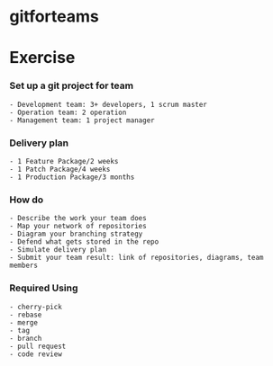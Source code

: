 # gitforteams

# Exercise
### Set up a git project for team
    - Development team: 3+ developers, 1 scrum master
    - Operation team: 2 operation
    - Management team: 1 project manager
### Delivery plan
    - 1 Feature Package/2 weeks
    - 1 Patch Package/4 weeks
    - 1 Production Package/3 months
### How do
    - Describe the work your team does
    - Map your network of repositories
    - Diagram your branching strategy
    - Defend what gets stored in the repo
    - Simulate delivery plan
    - Submit your team result: link of repositories, diagrams, team members
### Required Using
    - cherry-pick
    - rebase
    - merge
    - tag
    - branch
    - pull request
    - code review